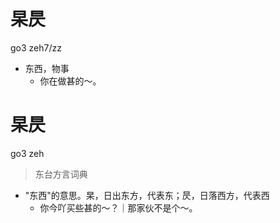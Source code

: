 # 杲昃
go3 zeh7/zz
- 东西，物事
  - 你在做甚的～。

# 杲昃
go3 zeh
> 东台方言词典
- "东西"的意思。杲，日出东方，代表东；昃，日落西方，代表西
  - 你今吖买些甚的～？｜那家伙不是个～。
